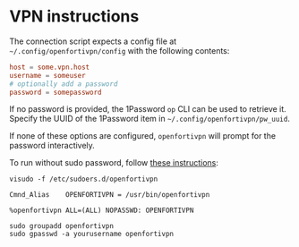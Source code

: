 # VPN instructions

The connection script expects a config file at `~/.config/openfortivpn/config` with the following contents:

```conf
host = some.vpn.host
username = someuser
# optionally add a password
password = somepassword
```

If no password is provided, the 1Password `op` CLI can be used to retrieve it. Specify the UUID of the 1Password item in `~/.config/openfortivpn/pw_uuid`.

If none of these options are configured, `openfortivpn` will prompt for the password interactively.

To run without sudo password, follow [these instructions][1]:

`visudo -f /etc/sudoers.d/openfortivpn`

```
Cmnd_Alias    OPENFORTIVPN = /usr/bin/openfortivpn

%openfortivpn ALL=(ALL) NOPASSWD: OPENFORTIVPN
```

```
sudo groupadd openfortivpn
sudo gpasswd -a yourusername openfortivpn
```

[1]: https://github.com/adrienverge/openfortivpn#running-as-root
